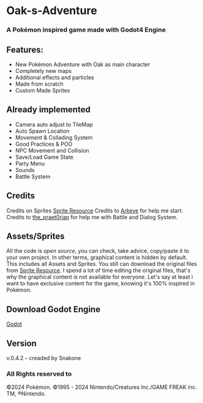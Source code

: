 # Oak-s-Adventure

### A Pokémon inspired game made with Godot4 Engine

## Features:

- New Pokémon Adventure with Oak as main character
- Completely new maps
- Additional effects and particles
- Made from scratch
- Custom Made Sprites

## Already implemented

- Camera auto adjust to TileMap
- Auto Spawn Location
- Movement & Collading System
- Good Practices & POO
- NPC Movement and Collision
- Save/Load Game State
- Party Menu
- Sounds
- Battle System

## Credits

Credits on Sprites [Sprite Resource](https://www.spriters-resource.com/)
Credits to [Arkeve](https://www.youtube.com/@Arkeve) for help me start.
Credits to [the_praet0rian](https://www.youtube.com/@the_praet0rian) for help me with Battle and Dialog System.

## Assets/Sprites

All the code is *open source*, you can check, take advice, copy/paste it to your own project.
In other terms, graphical content is hidden by default. This includes all Assets and Sprites.
You still can download the original files from [Sprite Resource](https://www.spriters-resource.com/).
I spend a lot of time editing the original files, that's why the graphical content is not available for everyone.
Let's say at least i want to have exclusive content for the game, knowing it's 100% inspired in Pokémon.

## Download Godot Engine
[Godot](https://godotengine.org/)

## Version
v.0.4.2 - creaded by Snakone

### All Rights reserved to
&copy;2024 Pokémon. ©1995 - 2024 Nintendo/Creatures Inc./GAME FREAK inc. TM, ®Nintendo.




